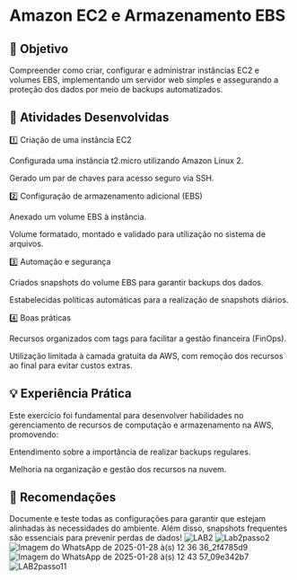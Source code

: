 # Amazon EC2 e Armazenamento EBS


## 🎯 Objetivo

Compreender como criar, configurar e administrar instâncias EC2 e volumes EBS, implementando um servidor web simples e assegurando a proteção dos dados por meio de backups automatizados.

## 📌 Atividades Desenvolvidas

1️⃣ Criação de uma instância EC2

Configurada uma instância t2.micro utilizando Amazon Linux 2.

Gerado um par de chaves para acesso seguro via SSH.

2️⃣ Configuração de armazenamento adicional (EBS)

Anexado um volume EBS à instância.

Volume formatado, montado e validado para utilização no sistema de arquivos.

3️⃣ Automação e segurança

Criados snapshots do volume EBS para garantir backups dos dados.

Estabelecidas políticas automáticas para a realização de snapshots diários.

4️⃣ Boas práticas

Recursos organizados com tags para facilitar a gestão financeira (FinOps).

Utilização limitada à camada gratuita da AWS, com remoção dos recursos ao final para evitar custos extras.

## 💡 Experiência Prática

Este exercício foi fundamental para desenvolver habilidades no gerenciamento de recursos de computação e armazenamento na AWS, promovendo:

Entendimento sobre a importância de realizar backups regulares.

Melhoria na organização e gestão dos recursos na nuvem.

## 🔹 Recomendações

Documente e teste todas as configurações para garantir que estejam alinhadas às necessidades do ambiente. Além disso, snapshots frequentes são essenciais para prevenir perdas de dados!
![LAB2](https://github.com/user-attachments/assets/2483fcf0-d247-4911-8901-1e81400a4b96)
![Lab2passo2](https://github.com/user-attachments/assets/7ba22ac1-4bbc-4619-b5fe-1710eed3ab91)
![Imagem do WhatsApp de 2025-01-28 à(s) 12 36 36_2f4785d9](https://github.com/user-attachments/assets/61d134b4-71ad-4c7b-85dd-c0dd47ec1ffc)
![Imagem do WhatsApp de 2025-01-28 à(s) 12 43 57_09e342b7](https://github.com/user-attachments/assets/37e38e44-71e9-48a3-aee0-c50875651dd0)
![LAB2passo11](https://github.com/user-attachments/assets/9aebf100-d00a-43ed-83fa-7dbd35e5e16e)





